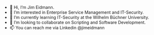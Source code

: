 - 👋 Hi, I’m Jim Eidmann.
- 👀 I’m interested in Enterprise Service Management and IT-Security.
- 🌱 I’m currently learning IT-Security at the Wilhelm Büchner University.
- 💞️ I’m looking to collaborate on Scripting and Software Development.
- 📫 You can reach me via Linkedin @jimeidmann

<!---
jimeidmann/jimeidmann is a ✨ special ✨ repository because its `README.md` (this file) appears on your GitHub profile.
You can click the Preview link to take a look at your changes.
--->
